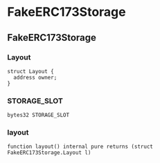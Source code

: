 # FakeERC173Storage

## FakeERC173Storage

### Layout

```solidity
struct Layout {
  address owner;
}
```

### STORAGE_SLOT

```solidity
bytes32 STORAGE_SLOT
```

### layout

```solidity
function layout() internal pure returns (struct FakeERC173Storage.Layout l)
```

